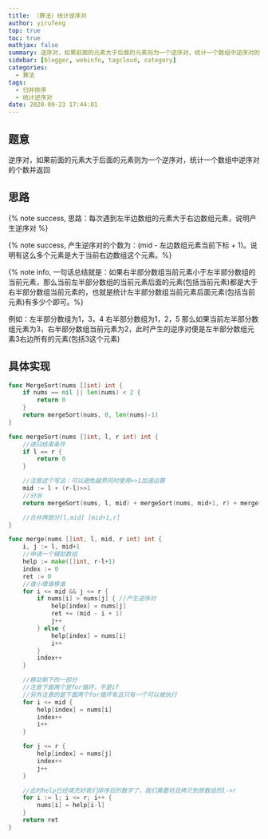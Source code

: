 ```yaml
---
title: （算法）统计逆序对
author: yirufeng
top: true
toc: true
mathjax: false
summary: 逆序对，如果前面的元素大于后面的元素则为一个逆序对，统计一个数组中逆序对的个数并返回
sidebar: [blogger, webinfo, tagcloud, category]
categories: 
  - 算法
tags:
  - 归并排序
  - 统计逆序对
date: 2020-09-23 17:44:01
---
```

## 题意

逆序对，如果前面的元素大于后面的元素则为一个逆序对，统计一个数组中逆序对的个数并返回

## 思路
{% note success, 思路：每次遇到左半边数组的元素大于右边数组元素，说明产生逆序对 %}

{% note success, 产生逆序对的个数为：(mid - 左边数组元素当前下标 + 1)。说明有这么多个元素是大于当前右边数组这个元素。%}

{% note info, 一句话总结就是：如果右半部分数组当前元素小于左半部分数组的当前元素，那么当前左半部分数组的当前元素后面的元素(包括当前元素)都是大于右半部分数组当前元素的，也就是统计左半部分数组当前元素后面元素(包括当前元素)有多少个即可。%}

例如：左半部分数组为1，3，4 右半部分数组为1，2，5
那么如果当前左半部分数组元素为3，右半部分数组当前元素为2，此时产生的逆序对便是左半部分数组元素3右边所有的元素(包括3这个元素)

<!-- more -->

## 具体实现
```go
func MergeSort(nums []int) int {
	if nums == nil || len(nums) < 2 {
		return 0
	}
	return mergeSort(nums, 0, len(nums)-1)
}

func mergeSort(nums []int, l, r int) int {
	//递归结束条件
	if l == r {
		return 0
	}

	//注意这个写法：可以避免越界同时使用>>1加速运算
	mid := l + (r-l)>>1
	//分治
	return mergeSort(nums, l, mid) + mergeSort(nums, mid+1, r) + merge(nums, l, mid, r)

	//合并两部分[l,mid] [mid+1,r]
}

func merge(nums []int, l, mid, r int) int {
	i, j := l, mid+1
	//申请一个辅助数组
	help := make([]int, r-l+1)
	index := 0
	ret := 0
	//谁小填谁移谁
	for i <= mid && j <= r {
		if nums[i] > nums[j] { //产生逆序对
			help[index] = nums[j]
			ret += (mid - i + 1)
			j++
		} else {
			help[index] = nums[i]
			i++
		}
		index++
	}

	//移动剩下的一部分
	//注意下面两个是for循环，不是if
	//另外注意的是下面两个for循环有且只有一个可以被执行
	for i <= mid {
		help[index] = nums[i]
		index++
		i++
	}

	for j <= r {
		help[index] = nums[j]
		index++
		j++
	}

	//此时help已经填充好我们排序后的数字了，我们需要将且拷贝到原数组的l->r
	for i := l; i <= r; i++ {
		nums[i] = help[i-l]
	}
	return ret
}
```